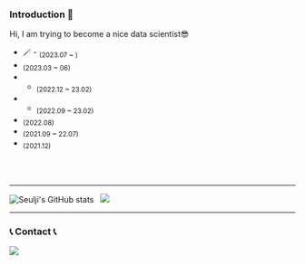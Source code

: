 <div align="left">
    
### Introduction :raised_hands:
Hi, I am trying to become a nice data scientist😎

- 🪄  -  <sub>(2023.07 ~ )</sub>
-  <sub>(2023.03 ~ 06)</sub>
-  -  <sub>(2022.12 ~ 23.02)</sub>
- -  <sub>(2022.09 ~ 23.02)</sub>
-  <sub>(2022.08)</sub>
-  <sub>(2021.09 ~ 22.07)</sub>
-  <sub>(2021.12)</sub>

<br/><br/>

---

<div align="left">

![Seulji's GitHub stats](https://github-readme-stats.vercel.app/api?username=SeuljiMoon&show_icons=true&theme=radical)  &nbsp; <img src="https://github-readme-stats.vercel.app/api/top-langs/?username=SeuljiMoon&layout=compact&theme=dark&hide=html,css, JavaScript"/></a> 

---

<div align="left">
    
### 📞 Contact 📞
<div style="display:flex; flex-direction:row;">
    <a href="seuljimoon98@gmail.com">
        <img src="https://img.shields.io/badge/Gmail-EA4335?style=for-the-badge&logo=Gmail&logoColor=white"> 
    </a>
</div><br>
